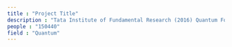 ```yaml
---
title : "Project Title"
description : "Tata Institute of Fundamental Research (2016) Quantum Foundations"
people : "150440"
field : "Quantum"
---
```

